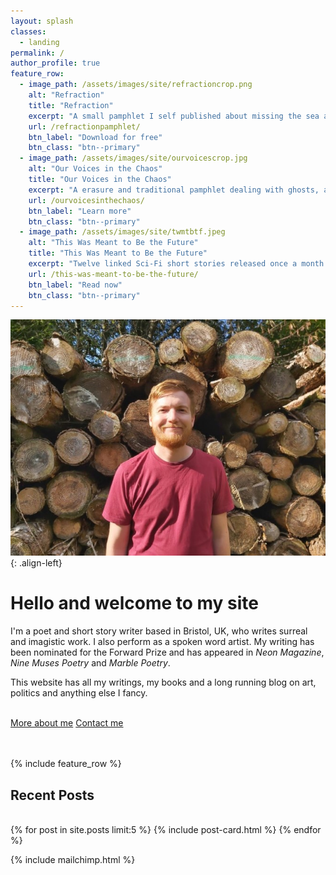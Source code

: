 ```yaml
---
layout: splash
classes:
  - landing
permalink: /
author_profile: true
feature_row:
  - image_path: /assets/images/site/refractioncrop.png
    alt: "Refraction"
    title: "Refraction"
    excerpt: "A small pamphlet I self published about missing the sea and trying to find peace in chaotic times"
    url: /refractionpamphlet/
    btn_label: "Download for free"
    btn_class: "btn--primary"
  - image_path: /assets/images/site/ourvoicescrop.jpg
    alt: "Our Voices in the Chaos"
    title: "Our Voices in the Chaos"
    excerpt: "A erasure and traditional pamphlet dealing with ghosts, apocalypses and anxiety."
    url: /ourvoicesinthechaos/
    btn_label: "Learn more"
    btn_class: "btn--primary"
  - image_path: /assets/images/site/twmtbtf.jpeg
    alt: "This Was Meant to Be the Future"
    title: "This Was Meant to Be the Future"
    excerpt: "Twelve linked Sci-Fi short stories released once a month over 2020."
    url: /this-was-meant-to-be-the-future/
    btn_label: "Read now"
    btn_class: "btn--primary"
---
```

![image-left](/assets/images/site/headshotsmall.jpg){: .align-left}

# Hello and welcome to my site
I'm a poet and short story writer based in Bristol, UK, who writes surreal and imagistic work. I also perform as a spoken word artist. My writing has been nominated for the Forward Prize and has appeared in <em>Neon Magazine</em>, <em>Nine Muses Poetry</em> and <em>Marble Poetry</em>.

This website has all my writings, my books and a long running blog on art, politics and anything else I fancy.
<br>
<br>

<a href="/about/" class="btn btn--primary">More about me</a> <a href="mailto:contact@davidralphlewis.co.uk" class="btn btn--primary">Contact me</a>
<br>
<br>
<br>

{% include feature_row %}

<h2>Recent Posts</h2>
<br>
{% for post in site.posts limit:5 %}
{% include post-card.html %}
{% endfor %}

{% include mailchimp.html %}
